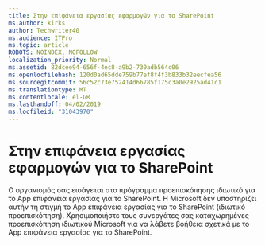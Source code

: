 ```yaml
---
title: Στην επιφάνεια εργασίας εφαρμογών για το SharePoint
ms.author: kirks
author: Techwriter40
ms.audience: ITPro
ms.topic: article
ROBOTS: NOINDEX, NOFOLLOW
localization_priority: Normal
ms.assetid: 82dcee94-656f-4ec8-a9b2-730adb564c06
ms.openlocfilehash: 120d0ad65dde759b77ef8f4f3b833b32eecfea56
ms.sourcegitcommit: 56c52c73e752414d66785f175c3a0e2925ad41c1
ms.translationtype: MT
ms.contentlocale: el-GR
ms.lasthandoff: 04/02/2019
ms.locfileid: "31043970"
---
```

# <a name="desktop-app-for-sharepoint"></a>Στην επιφάνεια εργασίας εφαρμογών για το SharePoint

Ο οργανισμός σας εισάγεται στο πρόγραμμα προεπισκόπησης ιδιωτικό για το App επιφάνεια εργασίας για το SharePoint. Η Microsoft δεν υποστηρίζει αυτήν τη στιγμή το App επιφάνεια εργασίας για το SharePoint (ιδιωτικό προεπισκόπηση). Χρησιμοποιήστε τους συνεργάτες σας καταχωρημένες προεπισκόπηση ιδιωτικού Microsoft για να λάβετε βοήθεια σχετικά με το App επιφάνεια εργασίας για το SharePoint.
